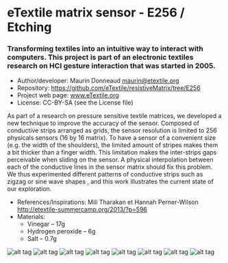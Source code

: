 # eTextile matrix sensor - E256 / Etching

### Transforming textiles into an intuitive way to interact with computers. This project is part of an electronic textiles research on HCI gesture interaction that was started in 2005.

- Author/developer: Maurin Donneaud <maurin@etextile.org>
- Repository: https://github.com/eTextile/resistiveMatrix/tree/E256
- Project web page: www.eTextile.org
- License: CC-BY-SA (see the License file)

As part of a research on pressure sensitive textile matrices, we developed a new technique to improve the accuracy of the sensor. Composed of conductive strips arranged as grids, the sensor resolution is limited to 256 physicals sensors (16 by 16 matrix). To have a sensor of a convenient size (e.g. the width of the shoulders), the limited amount of stripes makes them a bit thicker than a finger width. This limitation makes the inter-strips gaps perceivable when sliding on the sensor. A physical interpolation between each of the conductive lines in the sensor matrix should fix this problem.
We thus experimented different patterns of conductive strips such as zigzag or sine wave shapes , and this work illustrates the current state of our exploration.

- References/Inspirations: Mili Tharakan et Hannah Perner-Wilson http://etextile-summercamp.org/2013/?p=596
- Materials:
  - Vinegar – 17g
  - Hydrogen peroxide – 6g
  - Salt – 0.7g

![alt tag](https://farm5.staticflickr.com/4277/34309389944_91cf80ab33_z_d.jpg)
![alt tag](https://farm5.staticflickr.com/4029/35712085765_e0253432ae_z_d.jpg)
![alt tag](https://farm5.staticflickr.com/4329/36136975915_4368a64b61_z_d.jpg)
![alt tag](https://farm5.staticflickr.com/4318/35966740872_94493c7b71_z_d.jpg)
![alt tag](https://farm5.staticflickr.com/4239/35543454112_6f8426e894_z_d.jpg)
![alt tag](https://farm5.staticflickr.com/4314/36096024106_dbd728bace_z_d.jpg)
![alt tag](https://farm5.staticflickr.com/4107/34896297374_76e9ae9aa0_z_d.jpg)
![alt tag](https://farm5.staticflickr.com/4311/35295979394_fde63dd35f_z_d.jpg)
